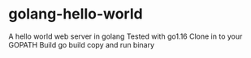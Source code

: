 # golang-hello-world
A hello world  web server in golang
Tested with go1.16
Clone in to your GOPATH
Build 
go build
copy and run binary
